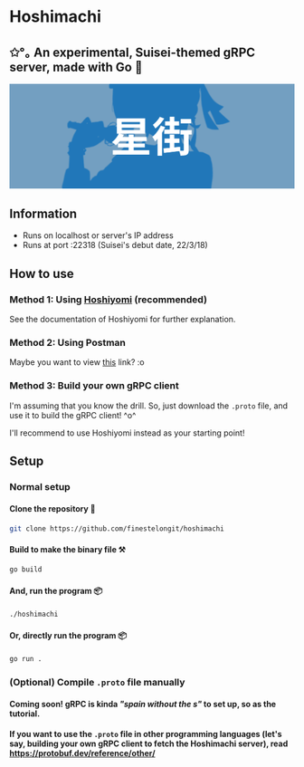 # Hoshimachi

## ✩°｡ An experimental, Suisei-themed gRPC server, made with Go 💙

![Hoshimachi Suisei](/docs/hoshimachi-cover.png)

## Information
- Runs on localhost or server's IP address
- Runs at port :22318 (Suisei's debut date, 22/3/18)

## How to use
### Method 1: Using <a href="https://github.com/finestelongit/hoshiyomi">Hoshiyomi</a> (recommended)
See the documentation of Hoshiyomi for further explanation.

### Method 2: Using Postman
Maybe you want to view <a href="https://learning.postman.com/docs/sending-requests/grpc/grpc-client-overview/">this</a> link? :o

### Method 3: Build your own gRPC client
I'm assuming that you know the drill. So, just download the `.proto` file, and use it to build the gRPC client! ^o^

I'll recommend to use Hoshiyomi instead as your starting point!

## Setup 

### Normal setup

#### Clone the repository 📃
```bash
git clone https://github.com/finestelongit/hoshimachi
```

#### Build to make the binary file ⚒️
```bash
go build
```

#### And, run the program 📦
```bash
./hoshimachi
```

#### Or, directly run the program 📦
```bash
go run .
```

### (Optional) Compile `.proto` file manually

#### Coming soon! gRPC is kinda *"spain without the s"* to set up, so as the tutorial.

#### If you want to use the `.proto` file in other programming languages (let's say, building your own gRPC client to fetch the Hoshimachi server), read https://protobuf.dev/reference/other/





